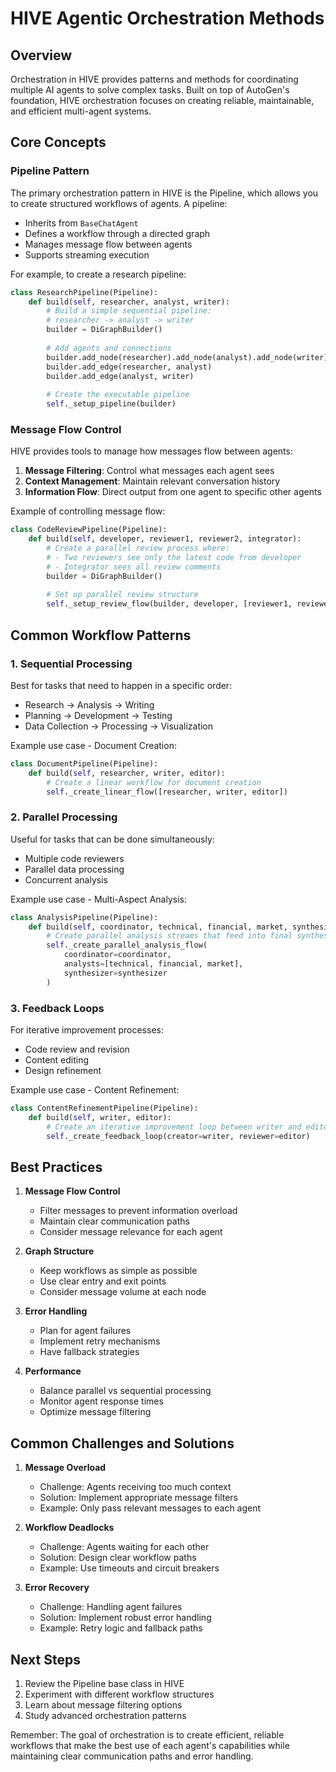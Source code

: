 # HIVE Agentic Orchestration Methods

## Overview

Orchestration in HIVE provides patterns and methods for coordinating multiple AI agents to solve complex tasks. Built on top of AutoGen's foundation, HIVE orchestration focuses on creating reliable, maintainable, and efficient multi-agent systems.

## Core Concepts

### Pipeline Pattern

The primary orchestration pattern in HIVE is the Pipeline, which allows you to create structured workflows of agents. A pipeline:
- Inherits from `BaseChatAgent`
- Defines a workflow through a directed graph
- Manages message flow between agents
- Supports streaming execution

For example, to create a research pipeline:

```python
class ResearchPipeline(Pipeline):
    def build(self, researcher, analyst, writer):
        # Build a simple sequential pipeline:
        # researcher -> analyst -> writer
        builder = DiGraphBuilder()
        
        # Add agents and connections
        builder.add_node(researcher).add_node(analyst).add_node(writer)
        builder.add_edge(researcher, analyst)
        builder.add_edge(analyst, writer)
        
        # Create the executable pipeline
        self._setup_pipeline(builder)
```

### Message Flow Control

HIVE provides tools to manage how messages flow between agents:

1. **Message Filtering**: Control what messages each agent sees
2. **Context Management**: Maintain relevant conversation history
3. **Information Flow**: Direct output from one agent to specific other agents

Example of controlling message flow:

```python
class CodeReviewPipeline(Pipeline):
    def build(self, developer, reviewer1, reviewer2, integrator):
        # Create a parallel review process where:
        # - Two reviewers see only the latest code from developer
        # - Integrator sees all review comments
        builder = DiGraphBuilder()
        
        # Set up parallel review structure
        self._setup_review_flow(builder, developer, [reviewer1, reviewer2], integrator)
```

## Common Workflow Patterns

### 1. Sequential Processing

Best for tasks that need to happen in a specific order:
- Research → Analysis → Writing
- Planning → Development → Testing
- Data Collection → Processing → Visualization

Example use case - Document Creation:
```python
class DocumentPipeline(Pipeline):
    def build(self, researcher, writer, editor):
        # Create a linear workflow for document creation
        self._create_linear_flow([researcher, writer, editor])
```

### 2. Parallel Processing

Useful for tasks that can be done simultaneously:
- Multiple code reviewers
- Parallel data processing
- Concurrent analysis

Example use case - Multi-Aspect Analysis:
```python
class AnalysisPipeline(Pipeline):
    def build(self, coordinator, technical, financial, market, synthesizer):
        # Create parallel analysis streams that feed into final synthesis
        self._create_parallel_analysis_flow(
            coordinator=coordinator,
            analysts=[technical, financial, market],
            synthesizer=synthesizer
        )
```

### 3. Feedback Loops

For iterative improvement processes:
- Code review and revision
- Content editing
- Design refinement

Example use case - Content Refinement:
```python
class ContentRefinementPipeline(Pipeline):
    def build(self, writer, editor):
        # Create an iterative improvement loop between writer and editor
        self._create_feedback_loop(creator=writer, reviewer=editor)
```

## Best Practices

1. **Message Flow Control**
   - Filter messages to prevent information overload
   - Maintain clear communication paths
   - Consider message relevance for each agent

2. **Graph Structure**
   - Keep workflows as simple as possible
   - Use clear entry and exit points
   - Consider message volume at each node

3. **Error Handling**
   - Plan for agent failures
   - Implement retry mechanisms
   - Have fallback strategies

4. **Performance**
   - Balance parallel vs sequential processing
   - Monitor agent response times
   - Optimize message filtering

## Common Challenges and Solutions

1. **Message Overload**
   - Challenge: Agents receiving too much context
   - Solution: Implement appropriate message filters
   - Example: Only pass relevant messages to each agent

2. **Workflow Deadlocks**
   - Challenge: Agents waiting for each other
   - Solution: Design clear workflow paths
   - Example: Use timeouts and circuit breakers

3. **Error Recovery**
   - Challenge: Handling agent failures
   - Solution: Implement robust error handling
   - Example: Retry logic and fallback paths

## Next Steps

1. Review the Pipeline base class in HIVE
2. Experiment with different workflow structures
3. Learn about message filtering options
4. Study advanced orchestration patterns

Remember: The goal of orchestration is to create efficient, reliable workflows that make the best use of each agent's capabilities while maintaining clear communication paths and error handling.